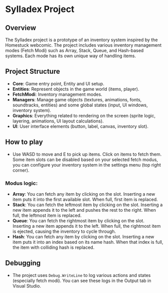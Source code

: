 # Sylladex Project
## Overview
The Sylladex project is a prototype of an inventory system inspired by the Homestuck webcomic. The project includes various inventory management modes (Fetch Modi) such as Array, Stack, Queue, and Hash-based systems. Each mode has its own unique way of handling items.

## Project Structure
- **Core**: Game entry point, Entity and UI setup.
- **Entities**: Represent objects in the game world (items, player).
- **FetchModi**: Inventory management modes.
- **Managers**: Manage game objects (textures, animations, fonts, soundtracks, entities) and some global states (input, UI windows, inventory system).
- **Graphics**: Everything related to rendering on the screen (sprite logic, layering, animations, UI layout calculations).
- **UI**: User interface elements (button, label, canvas, inventory slot).

## How to play
- Use WASD to move and E to pick up items. Click on items to fetch them. Some item slots can be disabled based on your selected fetch modus, you can configure your inventory system in the settings menu (top right corner).

### Modus logic:
- **Array**: You can fetch any item by clicking on the slot. Inserting a new item puts it into the first available slot. When full, first item is replaced.
- **Stack**: You can fetch the leftmost item by clicking on the slot. Inserting a new item appends it to the left and pushes the rest to the right. When full, the leftmost item is replaced.
- **Queue**: You can fetch the rightmost item by clicking on the slot. Inserting a new item appends it to the left. When full, the rightmost item is ejected, causing the inventory to cycle through.
- **Hash**: You can fetch any item by clicking on the slot. Inserting a new item puts it into an index based on its name hash. When that index is full, the item with colliding hash is replaced.

## Debugging
- The project uses `Debug.WriteLine` to log various actions and states (especially fetch modi). You can see these logs in the Output tab in Visual Studio.
